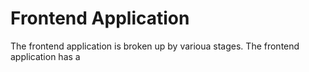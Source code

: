 # Frontend Application 

The frontend application is broken up by varioua stages. The frontend application has a 